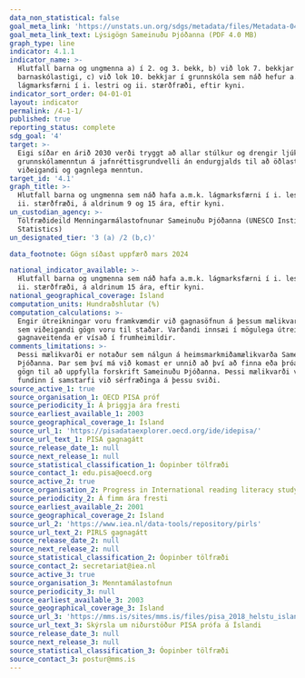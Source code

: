 ```yaml
---
data_non_statistical: false
goal_meta_link: 'https://unstats.un.org/sdgs/metadata/files/Metadata-04-01-01.pdf'
goal_meta_link_text: Lýsigögn Sameinuðu Þjóðanna (PDF 4.0 MB)
graph_type: line
indicator: 4.1.1
indicator_name: >-
  Hlutfall barna og ungmenna a) í 2. og 3. bekk, b) við lok 7. bekkjar á
  barnaskólastigi, c) við lok 10. bekkjar í grunnskóla sem náð hefur a.m.k.
  lágmarksfærni í i. lestri og ii. stærðfræði, eftir kyni.
indicator_sort_order: 04-01-01
layout: indicator
permalink: /4-1-1/
published: true
reporting_status: complete
sdg_goal: '4'
target: >-
  Eigi síðar en árið 2030 verði tryggt að allar stúlkur og drengir ljúki góðri
  grunnskólamenntun á jafnréttisgrundvelli án endurgjalds til að öðlast
  viðeigandi og gagnlega menntun.
target_id: '4.1'
graph_title: >-
  Hlutfall barna og ungmenna sem náð hafa a.m.k. lágmarksfærni í i. lestri og
  ii. stærðfræði, á aldrinum 9 og 15 ára, eftir kyni.
un_custodian_agency: >-
  Tölfræðideild Menningarmálastofnunar Sameinuðu Þjóðanna (UNESCO Institute for
  Statistics)
un_designated_tier: '3 (a) /2 (b,c)'

data_footnote: Gögn síðast uppfærð mars 2024

national_indicator_available: >-
  Hlutfall barna og ungmenna sem náð hafa a.m.k. lágmarksfærni í i. lestri og
  ii. stærðfræði, á aldrinum 15 ára, eftir kyni.
national_geographical_coverage: Ísland
computation_units: Hundraðshlutar (%)
computation_calculations: >-
  Engir útreikningar voru framkvæmdir við gagnasöfnun á þessum mælikvarða þar
  sem viðeigandi gögn voru til staðar. Varðandi innsæi í mögulega útreikninga
  gagnaveitenda er vísað í frumheimildir. 
comments_limitations: >-
  Þessi mælikvarði er notaður sem nálgun á heimsmarkmiðamælikvarða Sameinuðu
  Þjóðanna. Þar sem því má við komast er unnið að því að finna eða þróa íslensk
  gögn til að uppfylla forskrift Sameinuðu Þjóðanna. Þessi mælikvarði var
  fundinn í samstarfi við sérfræðinga á þessu sviði.
source_active_1: true
source_organisation_1: OECD PISA próf
source_periodicity_1: Á þriggja ára fresti
source_earliest_available_1: 2003
source_geographical_coverage_1: Ísland
source_url_1: 'https://pisadataexplorer.oecd.org/ide/idepisa/'
source_url_text_1: PISA gagnagátt
source_release_date_1: null
source_next_release_1: null
source_statistical_classification_1: Óopinber tölfræði
source_contact_1: edu.pisa@oecd.org
source_active_2: true
source_organisation_2: Progress in International reading literacy study (PRILS)
source_periodicity_2: Á fimm ára fresti
source_earliest_available_2: 2001
source_geographical_coverage_2: Ísland
source_url_2: 'https://www.iea.nl/data-tools/repository/pirls'
source_url_text_2: PIRLS gagnagátt
source_release_date_2: null
source_next_release_2: null
source_statistical_classification_2: Óopinber tölfræði
source_contact_2: secretariat@iea.nl
source_active_3: true
source_organisation_3: Menntamálastofnun
source_periodicity_3: null
source_earliest_available_3: 2003
source_geographical_coverage_3: Ísland
source_url_3: 'https://mms.is/sites/mms.is/files/pisa_2018_helstu_island.pdf'
source_url_text_3: Skýrsla um niðurstöður PISA prófa á Íslandi
source_release_date_3: null
source_next_release_3: null
source_statistical_classification_3: Óopinber tölfræði
source_contact_3: postur@mms.is
---
```

